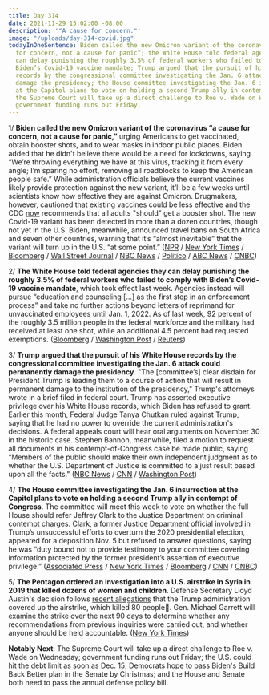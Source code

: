 ```yaml
---
title: Day 314
date: 2021-11-29 15:02:00 -08:00
description: '"A cause for concern."'
image: "/uploads/day-314-covid.jpg"
todayInOneSentence: Biden called the new Omicron variant of the coronavirus “a cause
  for concern, not a cause for panic”; the White House told federal agencies they
  can delay punishing the roughly 3.5% of federal workers who failed to comply with
  Biden’s Covid-19 vaccine mandate; Trump argued that the pursuit of his White House
  records by the congressional committee investigating the Jan. 6 attack could permanently
  damage the presidency; the House committee investigating the Jan. 6 insurrection
  at the Capitol plans to vote on holding a second Trump ally in contempt of Congress;
  the Supreme Court will take up a direct challenge to Roe v. Wade on Wednesday; and
  government funding runs out Friday.
---
```


1/ **Biden called the new Omicron variant of the coronavirus “a cause for concern, not a cause for panic,”** urging Americans to get vaccinated, obtain booster shots, and to wear masks in indoor public places. Biden added that he didn't believe there would be a need for lockdowns, saying “We’re throwing everything we have at this virus, tracking it from every angle; I’m sparing no effort, removing all roadblocks to keep the American people safe.” While administration officials believe the current vaccines likely provide protection against the new variant, it’ll be a few weeks until scientists know how effective they are against Omicron. Drugmakers, however, cautioned that existing vaccines could be less effective and the CDC [now](https://www.wsj.com/articles/u-s-watches-for-omicron-as-covid-19-infections-remain-high-11638206760) recommends that all adults "should" get a booster shot. The new Covid-19 variant has been detected in more than a dozen countries, though not yet in the U.S. Biden, meanwhile, announced travel bans on South Africa and seven other countries, warning that it’s “almost inevitable” that the variant will turn up in the U.S. “at some point.” ([NPR](https://www.npr.org/2021/11/29/1059786378/biden-omicron-variant-coronavirus-concern-not-panic-travel-restrictions) / [New York Times](https://www.nytimes.com/2021/11/29/us/politics/biden-vaccines-omicron.html) / [Bloomberg](https://www.bloomberg.com/news/articles/2021-11-29/biden-cautions-against-panic-over-omicron-urges-boosters?sref=MIBMEEoj) / [Wall Street Journal](https://www.wsj.com/articles/omicron-variant-has-covid-19-vaccine-makers-preparing-for-worst-case-11638209132) / [NBC News](https://www.nbcnews.com/politics/white-house/biden-urge-booster-shots-amid-growing-alarm-over-omicron-variant-n1284935) / [Politico](https://www.politico.com/news/2021/11/29/biden-omicron-523449) / [ABC News](https://abcnews.go.com/Health/live-updates/coronavirus/?id=81441585#81453484) / [CNBC](https://www.cnbc.com/2021/11/29/biden-says-he-doesnt-expect-more-travel-restrictions-or-lockdowns-as-omicron-covid-variant-spreads.html))

2/ **The White House told federal agencies they can delay punishing the roughly 3.5% of federal workers who failed to comply with Biden’s Covid-19 vaccine mandate**, which took effect last week. Agencies instead will pursue “education and counseling \[...\] as the first step in an enforcement process” and take no further actions beyond letters of reprimand for unvaccinated employees until Jan. 1, 2022. As of last week, 92 percent of the roughly 3.5 million people in the federal workforce and the military had received at least one shot, while an additional 4.5 percent had requested exemptions. ([Bloomberg](https://www.bloomberg.com/news/articles/2021-11-29/white-house-discourages-firing-unvaccinated-workers-before-2022?sref=MIBMEEoj) / [Washington Post](https://www.washingtonpost.com/politics/2021/11/29/federal-vaccine-holdouts-discipline-delayed-white-house/) / [Reuters](https://www.reuters.com/world/us/white-house-says-us-agencies-can-delay-punishing-unvaccinated-federal-workers-2021-11-29/))

3/ **Trump argued that the pursuit of his White House records by the congressional committee investigating the Jan. 6 attack could permanently damage the presidency**. "The \[committee’s\] clear disdain for President Trump is leading them to a course of action that will result in permanent damage to the institution of the presidency," Trump's attorneys wrote in a brief filed in federal court. Trump has asserted executive privilege over his White House records, which Biden has refused to grant. Earlier this month, Federal Judge Tanya Chutkan ruled against Trump, saying that he had no power to override the current administration's decisions. A federal appeals court will hear oral arguments on November 30 in the historic case. Stephen Bannon, meanwhile, filed a motion to request all documents in his contempt-of-Congress case be made public, saying “Members of the public should make their own independent judgment as to whether the U.S. Department of Justice is committed to a just result based upon all the facts." ([NBC News](https://www.nbcnews.com/politics/donald-trump/trump-argues-jan-6-panel-s-pursuit-his-records-could-n1284604) / [CNN](https://www.cnn.com/2021/11/24/politics/donald-trump-january-6-committee-argument/index.html) / [Washington Post](https://www.washingtonpost.com/politics/stephen-k-bannons-lawyers-file-opposition-to-keeping-documents-from-being-released/2021/11/25/29889174-4e3e-11ec-b73b-a00d6e559a6e_story.html))

4/ **The House committee investigating the Jan. 6 insurrection at the Capitol plans to vote on holding a second Trump ally in contempt of Congress**. The committee will meet this week to vote on whether the full House should refer Jeffrey Clark to the Justice Department on criminal contempt charges. Clark, a former Justice Department official involved in Trump’s unsuccessful efforts to overturn the 2020 presidential election, appeared for a deposition Nov. 5 but refused to answer questions, saying he was “duty bound not to provide testimony to your committee covering information protected by the former president’s assertion of executive privilege.” ([Associated Press](https://apnews.com/article/steve-bannon-donald-trump-joe-biden-capitol-siege-mark-meadows-cc6df1ed62e65dbee680206527653553) / [New York Times](https://www.nytimes.com/2021/11/29/us/politics/jeffrey-clark-capitol-riot.html) / [Bloomberg](https://www.bloomberg.com/news/articles/2021-11-29/ex-justice-official-targeted-for-contempt-action-in-jan-6-probe?sref=MIBMEEoj) / [CNN](https://www.cnn.com/2021/11/29/politics/jeffrey-clark-criminal-contempt-of-congress-referral/index.html) / [CNBC](https://www.cnbc.com/2021/11/29/jan-6-capitol-riot-probe-criminal-contempt-vote-set-for-ex-trump-doj-official-jeffrey-clark.html))

5/ **The Pentagon ordered an investigation into a U.S. airstrike in Syria in 2019 that killed dozens of women and children**. Defense Secretary Lloyd Austin's decision follows [recent allegations](https://whatthefuckjusthappenedtoday.com/2021/11/15/day-300/#4-the-trump-administration-covered-u) that the Trump administration covered up the airstrike, which killed 80 people. Gen. Michael Garrett will examine the strike over the next 90 days to determine whether any recommendations from previous inquiries were carried out, and whether anyone should be held accountable. ([New York Times](https://www.nytimes.com/2021/11/29/us/politics/pentagon-airstrike-syria.html))

**Notably Next**: The Supreme Court will take up a direct challenge to Roe v. Wade on Wednesday; government funding runs out Friday; the U.S. could hit the debt limit as soon as Dec. 15; Democrats hope to pass Biden's Build Back Better plan in the Senate by Christmas; and the House and Senate both need to pass the annual defense policy bill.